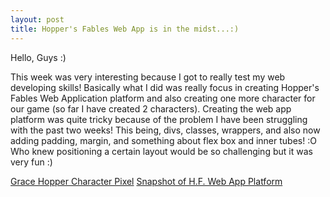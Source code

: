 ```yaml
---
layout: post
title: Hopper's Fables Web App is in the midst...:)
---
```


Hello, Guys :)

This week was very interesting because I got to really test my web developing skills! Basically what I did was really focus in creating 
Hopper's Fables Web Application platform and also creating one more character for our game (so far I have created 2 characters). Creating 
the web app platform was quite tricky because of the problem I have been struggling with the past two weeks! This being, divs, classes, 
wrappers, and also now adding padding, margin, and something about flex box and inner tubes! :O Who knew positioning a certain layout 
would be so challenging but it was very fun :)

[Grace Hopper Character Pixel](https://www.flickr.com/photos/152515268@N06/shares/qF5X5B)
[Snapshot of H.F. Web App Platform](https://www.flickr.com/photos/152515268@N06/shares/ecmc27)



